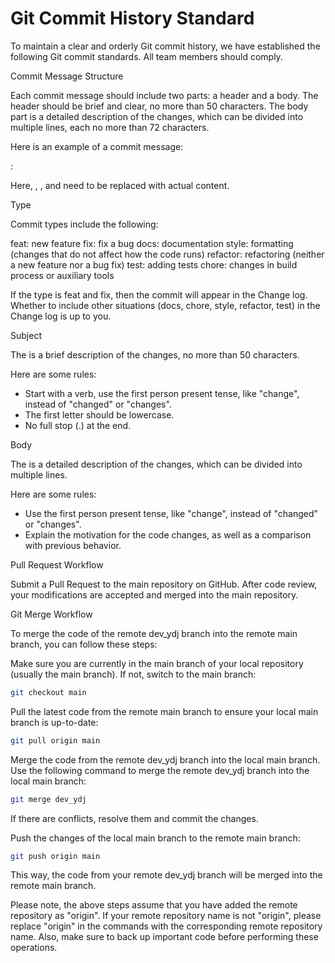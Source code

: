# Git Commit History Standard

To maintain a clear and orderly Git commit history, we have established the following Git commit standards. All team members should comply.

Commit Message Structure

Each commit message should include two parts: a header and a body. The header should be brief and clear, no more than 50 characters. The body part is a detailed description of the changes, which can be divided into multiple lines, each no more than 72 characters.

Here is an example of a commit message:

<type>: <subject>
<body>

Here, <type>, <subject>, and <body> need to be replaced with actual content.

Type

Commit types include the following:

feat: new feature
fix: fix a bug
docs: documentation
style: formatting (changes that do not affect how the code runs)
refactor: refactoring (neither a new feature nor a bug fix)
test: adding tests
chore: changes in build process or auxiliary tools

If the type is feat and fix, then the commit will appear in the Change log. Whether to include other situations (docs, chore, style, refactor, test) in the Change log is up to you.

Subject

The <subject> is a brief description of the changes, no more than 50 characters.

Here are some rules:
- Start with a verb, use the first person present tense, like "change", instead of "changed" or "changes".
- The first letter should be lowercase.
- No full stop (.) at the end.

Body

The <body> is a detailed description of the changes, which can be divided into multiple lines.

Here are some rules:
- Use the first person present tense, like "change", instead of "changed" or "changes".
- Explain the motivation for the code changes, as well as a comparison with previous behavior.

Pull Request Workflow

Submit a Pull Request to the main repository on GitHub. After code review, your modifications are accepted and merged into the main repository.

Git Merge Workflow

To merge the code of the remote dev_ydj branch into the remote main branch, you can follow these steps:

Make sure you are currently in the main branch of your local repository (usually the main branch). If not, switch to the main branch:
```bash
git checkout main
```
Pull the latest code from the remote main branch to ensure your local main branch is up-to-date:
```bash
git pull origin main
```
Merge the code from the remote dev_ydj branch into the local main branch. Use the following command to merge the remote dev_ydj branch into the local main branch:
```bash
git merge dev_ydj
```
If there are conflicts, resolve them and commit the changes.

Push the changes of the local main branch to the remote main branch:
```bash
git push origin main
```
This way, the code from your remote dev_ydj branch will be merged into the remote main branch.

Please note, the above steps assume that you have added the remote repository as "origin". If your remote repository name is not "origin", please replace "origin" in the commands with the corresponding remote repository name. Also, make sure to back up important code before performing these operations.
